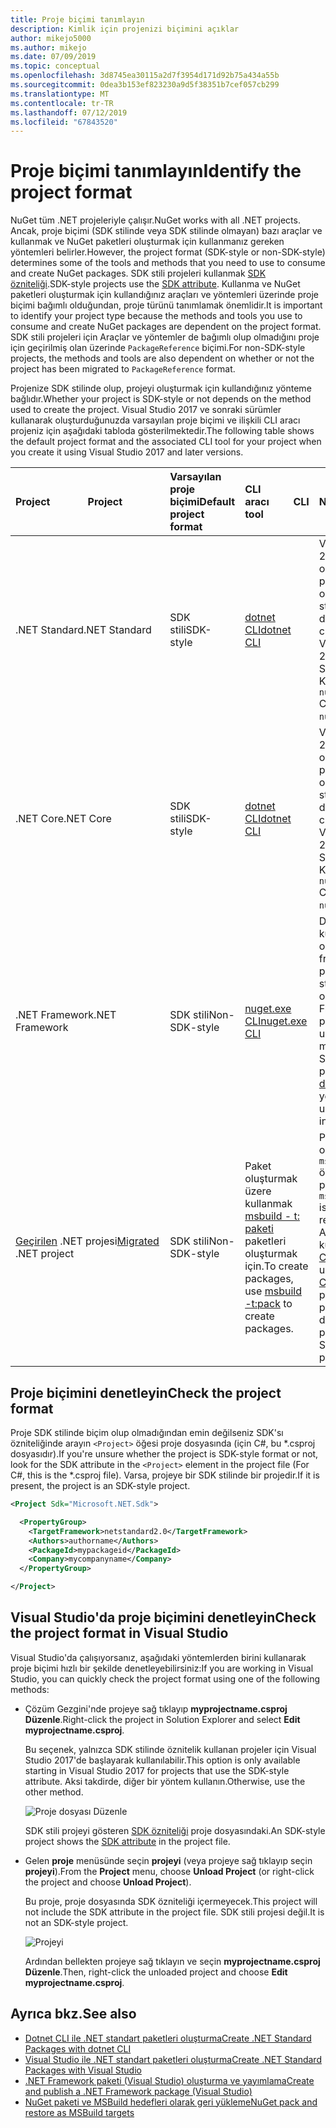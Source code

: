 ```yaml
---
title: Proje biçimi tanımlayın
description: Kimlik için projenizi biçimini açıklar
author: mikejo5000
ms.author: mikejo
ms.date: 07/09/2019
ms.topic: conceptual
ms.openlocfilehash: 3d8745ea30115a2d7f3954d171d92b75a434a55b
ms.sourcegitcommit: 0dea3b153ef823230a9d5f38351b7cef057cb299
ms.translationtype: MT
ms.contentlocale: tr-TR
ms.lasthandoff: 07/12/2019
ms.locfileid: "67843520"
---
```

# <a name="identify-the-project-format"></a><span data-ttu-id="93991-103">Proje biçimi tanımlayın</span><span class="sxs-lookup"><span data-stu-id="93991-103">Identify the project format</span></span>

<span data-ttu-id="93991-104">NuGet tüm .NET projeleriyle çalışır.</span><span class="sxs-lookup"><span data-stu-id="93991-104">NuGet works with all .NET projects.</span></span> <span data-ttu-id="93991-105">Ancak, proje biçimi (SDK stilinde veya SDK stilinde olmayan) bazı araçlar ve kullanmak ve NuGet paketleri oluşturmak için kullanmanız gereken yöntemleri belirler.</span><span class="sxs-lookup"><span data-stu-id="93991-105">However, the project format (SDK-style or non-SDK-style) determines some of the tools and methods that you need to use to consume and create NuGet packages.</span></span> <span data-ttu-id="93991-106">SDK stili projeleri kullanmak [SDK özniteliği](/dotnet/core/tools/csproj#additions).</span><span class="sxs-lookup"><span data-stu-id="93991-106">SDK-style projects use the [SDK attribute](/dotnet/core/tools/csproj#additions).</span></span> <span data-ttu-id="93991-107">Kullanma ve NuGet paketleri oluşturmak için kullandığınız araçları ve yöntemleri üzerinde proje biçimi bağımlı olduğundan, proje türünü tanımlamak önemlidir.</span><span class="sxs-lookup"><span data-stu-id="93991-107">It is important to identify your project type because the methods and tools you use to consume and create NuGet packages are dependent on the project format.</span></span> <span data-ttu-id="93991-108">SDK stili projeleri için Araçlar ve yöntemler de bağımlı olup olmadığını proje için geçirilmiş olan üzerinde `PackageReference` biçimi.</span><span class="sxs-lookup"><span data-stu-id="93991-108">For non-SDK-style projects, the methods and tools are also dependent on whether or not the project has been migrated to `PackageReference` format.</span></span>

<span data-ttu-id="93991-109">Projenize SDK stilinde olup, projeyi oluşturmak için kullandığınız yönteme bağlıdır.</span><span class="sxs-lookup"><span data-stu-id="93991-109">Whether your project is SDK-style or not depends on the method used to create the project.</span></span> <span data-ttu-id="93991-110">Visual Studio 2017 ve sonraki sürümler kullanarak oluşturduğunuzda varsayılan proje biçimi ve ilişkili CLI aracı projeniz için aşağıdaki tabloda gösterilmektedir.</span><span class="sxs-lookup"><span data-stu-id="93991-110">The following table shows the default project format and the associated CLI tool for your project when you create it using Visual Studio 2017 and later versions.</span></span>

| <span data-ttu-id="93991-111">Project&nbsp;&nbsp;&nbsp;&nbsp;&nbsp;&nbsp;&nbsp;&nbsp;&nbsp;&nbsp;&nbsp;&nbsp;&nbsp;&nbsp;</span><span class="sxs-lookup"><span data-stu-id="93991-111">Project&nbsp;&nbsp;&nbsp;&nbsp;&nbsp;&nbsp;&nbsp;&nbsp;&nbsp;&nbsp;&nbsp;&nbsp;&nbsp;&nbsp;</span></span> | <span data-ttu-id="93991-112">Varsayılan proje biçimi</span><span class="sxs-lookup"><span data-stu-id="93991-112">Default project format</span></span> | <span data-ttu-id="93991-113">CLI aracı&nbsp;&nbsp;&nbsp;&nbsp;&nbsp;&nbsp;&nbsp;&nbsp;&nbsp;</span><span class="sxs-lookup"><span data-stu-id="93991-113">CLI tool&nbsp;&nbsp;&nbsp;&nbsp;&nbsp;&nbsp;&nbsp;&nbsp;&nbsp;</span></span> | <span data-ttu-id="93991-114">Notlar</span><span class="sxs-lookup"><span data-stu-id="93991-114">Notes</span></span> |
|:------------- |:-------------|:-----|:-----|
| <span data-ttu-id="93991-115">.NET Standard</span><span class="sxs-lookup"><span data-stu-id="93991-115">.NET Standard</span></span> | <span data-ttu-id="93991-116">SDK stili</span><span class="sxs-lookup"><span data-stu-id="93991-116">SDK-style</span></span> | [<span data-ttu-id="93991-117">dotnet CLI</span><span class="sxs-lookup"><span data-stu-id="93991-117">dotnet CLI</span></span>](../install-nuget-client-tools.md#dotnetexe-cli) | <span data-ttu-id="93991-118">Visual Studio 2017'den önce oluşturulan projeleri olmayan-SDK-style ' dir.</span><span class="sxs-lookup"><span data-stu-id="93991-118">Projects created prior to Visual Studio 2017 are non-SDK-style.</span></span> <span data-ttu-id="93991-119">Kullanım `nuget.exe` CLI.</span><span class="sxs-lookup"><span data-stu-id="93991-119">Use `nuget.exe` CLI.</span></span> |
| <span data-ttu-id="93991-120">.NET Core</span><span class="sxs-lookup"><span data-stu-id="93991-120">.NET Core</span></span> | <span data-ttu-id="93991-121">SDK stili</span><span class="sxs-lookup"><span data-stu-id="93991-121">SDK-style</span></span> | [<span data-ttu-id="93991-122">dotnet CLI</span><span class="sxs-lookup"><span data-stu-id="93991-122">dotnet CLI</span></span>](../install-nuget-client-tools.md#dotnetexe-cli) | <span data-ttu-id="93991-123">Visual Studio 2017'den önce oluşturulan projeleri olmayan-SDK-style ' dir.</span><span class="sxs-lookup"><span data-stu-id="93991-123">Projects created prior to Visual Studio 2017 are non-SDK-style.</span></span> <span data-ttu-id="93991-124">Kullanım `nuget.exe` CLI.</span><span class="sxs-lookup"><span data-stu-id="93991-124">Use `nuget.exe` CLI.</span></span> |
| <span data-ttu-id="93991-125">.NET Framework</span><span class="sxs-lookup"><span data-stu-id="93991-125">.NET Framework</span></span> | <span data-ttu-id="93991-126">SDK stili</span><span class="sxs-lookup"><span data-stu-id="93991-126">Non-SDK-style</span></span> | [<span data-ttu-id="93991-127">nuget.exe CLI</span><span class="sxs-lookup"><span data-stu-id="93991-127">nuget.exe CLI</span></span>](../install-nuget-client-tools.md#nugetexe-cli) | <span data-ttu-id="93991-128">Diğer yöntemleri kullanarak oluşturulan .NET framework projeleri SDK stili projeleri olabilir.</span><span class="sxs-lookup"><span data-stu-id="93991-128">.NET Framework projects created using other methods may be SDK-style projects.</span></span> <span data-ttu-id="93991-129">Bu, [dotnet CLI](../install-nuget-client-tools.md#dotnetexe-cli) yerine.</span><span class="sxs-lookup"><span data-stu-id="93991-129">For these, use [dotnet CLI](../install-nuget-client-tools.md#dotnetexe-cli) instead.</span></span> |
| <span data-ttu-id="93991-130">[Geçirilen](../reference/migrate-packages-config-to-package-reference.md) .NET projesi</span><span class="sxs-lookup"><span data-stu-id="93991-130">[Migrated](../reference/migrate-packages-config-to-package-reference.md) .NET project</span></span> | <span data-ttu-id="93991-131">SDK stili</span><span class="sxs-lookup"><span data-stu-id="93991-131">Non-SDK-style</span></span>| <span data-ttu-id="93991-132">Paket oluşturmak üzere kullanmak [msbuild - t: paketi](../reference/migrate-packages-config-to-package-reference.md#create-a-package-after-migration) paketleri oluşturmak için.</span><span class="sxs-lookup"><span data-stu-id="93991-132">To create packages, use [msbuild -t:pack](../reference/migrate-packages-config-to-package-reference.md#create-a-package-after-migration) to create packages.</span></span> | <span data-ttu-id="93991-133">Paket oluşturmayı `msbuild -t:pack` önerilir.</span><span class="sxs-lookup"><span data-stu-id="93991-133">To create packages, `msbuild -t:pack` is recommended.</span></span> <span data-ttu-id="93991-134">Aksi takdirde kullanın [dotnet CLI](../install-nuget-client-tools.md#dotnetexe-cli).</span><span class="sxs-lookup"><span data-stu-id="93991-134">Otherwise, use the [dotnet CLI](../install-nuget-client-tools.md#dotnetexe-cli).</span></span> <span data-ttu-id="93991-135">Geçirilen proje SDK stili projeleri değildir.</span><span class="sxs-lookup"><span data-stu-id="93991-135">Migrated projects are not SDK-style projects.</span></span> |

## <a name="check-the-project-format"></a><span data-ttu-id="93991-136">Proje biçimini denetleyin</span><span class="sxs-lookup"><span data-stu-id="93991-136">Check the project format</span></span>

<span data-ttu-id="93991-137">Proje SDK stilinde biçim olup olmadığından emin değilseniz SDK'sı özniteliğinde arayın `<Project>` öğesi proje dosyasında (için C#, bu \*.csproj dosyasıdır).</span><span class="sxs-lookup"><span data-stu-id="93991-137">If you're unsure whether the project is SDK-style format or not, look for the SDK attribute in the `<Project>` element in the project file (For C#, this is the \*.csproj file).</span></span> <span data-ttu-id="93991-138">Varsa, projeye bir SDK stilinde bir projedir.</span><span class="sxs-lookup"><span data-stu-id="93991-138">If it is present, the project is an SDK-style project.</span></span>

```xml
<Project Sdk="Microsoft.NET.Sdk">

  <PropertyGroup>
    <TargetFramework>netstandard2.0</TargetFramework>
    <Authors>authorname</Authors>
    <PackageId>mypackageid</PackageId>
    <Company>mycompanyname</Company>
  </PropertyGroup>

</Project>
```

## <a name="check-the-project-format-in-visual-studio"></a><span data-ttu-id="93991-139">Visual Studio'da proje biçimini denetleyin</span><span class="sxs-lookup"><span data-stu-id="93991-139">Check the project format in Visual Studio</span></span>

<span data-ttu-id="93991-140">Visual Studio'da çalışıyorsanız, aşağıdaki yöntemlerden birini kullanarak proje biçimi hızlı bir şekilde denetleyebilirsiniz:</span><span class="sxs-lookup"><span data-stu-id="93991-140">If you are working in Visual Studio, you can quickly check the project format using one of the following methods:</span></span>

- <span data-ttu-id="93991-141">Çözüm Gezgini'nde projeye sağ tıklayıp **myprojectname.csproj Düzenle**.</span><span class="sxs-lookup"><span data-stu-id="93991-141">Right-click the project in Solution Explorer and select **Edit myprojectname.csproj**.</span></span>

   <span data-ttu-id="93991-142">Bu seçenek, yalnızca SDK stilinde öznitelik kullanan projeler için Visual Studio 2017'de başlayarak kullanılabilir.</span><span class="sxs-lookup"><span data-stu-id="93991-142">This option is only available starting in Visual Studio 2017 for projects that use the SDK-style attribute.</span></span> <span data-ttu-id="93991-143">Aksi takdirde, diğer bir yöntem kullanın.</span><span class="sxs-lookup"><span data-stu-id="93991-143">Otherwise, use the other method.</span></span>

   ![Proje dosyası Düzenle](media/edit-project-file.png)

   <span data-ttu-id="93991-145">SDK stili projeyi gösteren [SDK özniteliği](/dotnet/core/tools/csproj#additions) proje dosyasındaki.</span><span class="sxs-lookup"><span data-stu-id="93991-145">An SDK-style project shows the [SDK attribute](/dotnet/core/tools/csproj#additions) in the project file.</span></span>
   
- <span data-ttu-id="93991-146">Gelen **proje** menüsünde seçin **projeyi** (veya projeye sağ tıklayıp seçin **projeyi**).</span><span class="sxs-lookup"><span data-stu-id="93991-146">From the **Project** menu, choose **Unload Project** (or right-click the project and choose **Unload Project**).</span></span>

   <span data-ttu-id="93991-147">Bu proje, proje dosyasında SDK özniteliği içermeyecek.</span><span class="sxs-lookup"><span data-stu-id="93991-147">This project will not include the SDK attribute in the project file.</span></span> <span data-ttu-id="93991-148">SDK stili projesi değil.</span><span class="sxs-lookup"><span data-stu-id="93991-148">It is not an SDK-style project.</span></span>

   ![Projeyi](media/unload-project.png)

   <span data-ttu-id="93991-150">Ardından bellekten projeye sağ tıklayın ve seçin **myprojectname.csproj Düzenle**.</span><span class="sxs-lookup"><span data-stu-id="93991-150">Then, right-click the unloaded project and choose **Edit myprojectname.csproj**.</span></span>

## <a name="see-also"></a><span data-ttu-id="93991-151">Ayrıca bkz.</span><span class="sxs-lookup"><span data-stu-id="93991-151">See also</span></span>

- [<span data-ttu-id="93991-152">Dotnet CLI ile .NET standart paketleri oluşturma</span><span class="sxs-lookup"><span data-stu-id="93991-152">Create .NET Standard Packages with dotnet CLI</span></span>](../quickstart/create-and-publish-a-package-using-the-dotnet-cli.md)
- [<span data-ttu-id="93991-153">Visual Studio ile .NET standart paketleri oluşturma</span><span class="sxs-lookup"><span data-stu-id="93991-153">Create .NET Standard Packages with Visual Studio</span></span>](../quickstart/create-and-publish-a-package-using-visual-studio.md)
- [<span data-ttu-id="93991-154">.NET Framework paketi (Visual Studio) oluşturma ve yayımlama</span><span class="sxs-lookup"><span data-stu-id="93991-154">Create and publish a .NET Framework package (Visual Studio)</span></span>](../quickstart/create-and-publish-a-package-using-visual-studio-net-framework.md)
- [<span data-ttu-id="93991-155">NuGet paketi ve MSBuild hedefleri olarak geri yükleme</span><span class="sxs-lookup"><span data-stu-id="93991-155">NuGet pack and restore as MSBuild targets</span></span>](../reference/msbuild-targets.md)
